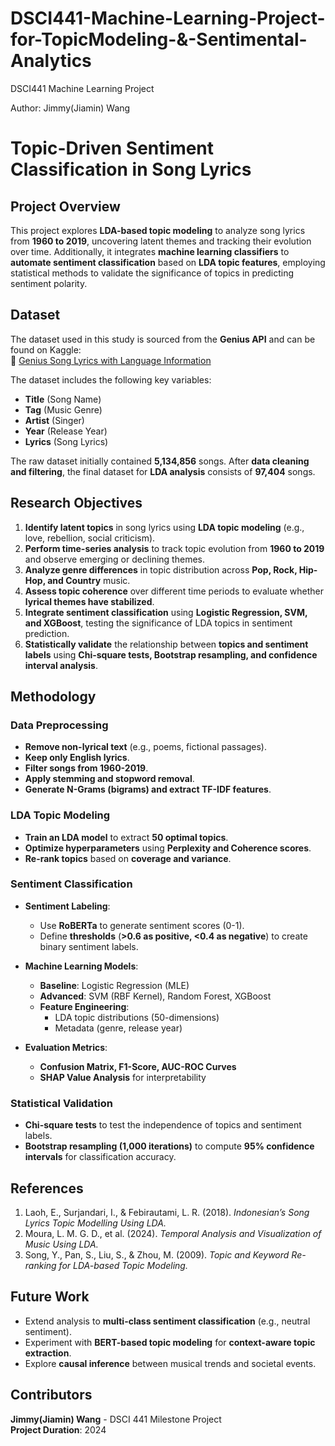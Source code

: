 # DSCI441-Machine-Learning-Project-for-TopicModeling-&-Sentimental-Analytics
DSCI441 Machine Learning Project

Author: Jimmy(Jiamin) Wang

# Topic-Driven Sentiment Classification in Song Lyrics

## Project Overview
This project explores **LDA-based topic modeling** to analyze song lyrics from **1960 to 2019**, uncovering latent themes and tracking their evolution over time. Additionally, it integrates **machine learning classifiers** to **automate sentiment classification** based on **LDA topic features**, employing statistical methods to validate the significance of topics in predicting sentiment polarity.

## Dataset
The dataset used in this study is sourced from the **Genius API** and can be found on Kaggle:  
🔗 [Genius Song Lyrics with Language Information](https://www.kaggle.com/datasets/carlosgdcj/genius-song-lyrics-with-language-information/data)

The dataset includes the following key variables:
- **Title** (Song Name)
- **Tag** (Music Genre)
- **Artist** (Singer)
- **Year** (Release Year)
- **Lyrics** (Song Lyrics)

The raw dataset initially contained **5,134,856** songs. After **data cleaning and filtering**, the final dataset for **LDA analysis** consists of **97,404** songs.

## Research Objectives
1. **Identify latent topics** in song lyrics using **LDA topic modeling** (e.g., love, rebellion, social criticism).  
2. **Perform time-series analysis** to track topic evolution from **1960 to 2019** and observe emerging or declining themes.  
3. **Analyze genre differences** in topic distribution across **Pop, Rock, Hip-Hop, and Country** music.  
4. **Assess topic coherence** over different time periods to evaluate whether **lyrical themes have stabilized**.  
5. **Integrate sentiment classification** using **Logistic Regression, SVM, and XGBoost**, testing the significance of LDA topics in sentiment prediction.  
6. **Statistically validate** the relationship between **topics and sentiment labels** using **Chi-square tests, Bootstrap resampling, and confidence interval analysis**.

## Methodology
### **Data Preprocessing**
- **Remove non-lyrical text** (e.g., poems, fictional passages).
- **Keep only English lyrics**.
- **Filter songs from 1960-2019**.
- **Apply stemming and stopword removal**.
- **Generate N-Grams (bigrams) and extract TF-IDF features**.

### **LDA Topic Modeling**
- **Train an LDA model** to extract **50 optimal topics**.
- **Optimize hyperparameters** using **Perplexity and Coherence scores**.
- **Re-rank topics** based on **coverage and variance**.

### **Sentiment Classification**
- **Sentiment Labeling**:  
  - Use **RoBERTa** to generate sentiment scores (0-1).  
  - Define **thresholds** (**>0.6 as positive, <0.4 as negative**) to create binary sentiment labels.

- **Machine Learning Models**:  
  - **Baseline**: Logistic Regression (MLE)  
  - **Advanced**: SVM (RBF Kernel), Random Forest, XGBoost  
  - **Feature Engineering**:  
    - LDA topic distributions (50-dimensions)  
    - Metadata (genre, release year)

- **Evaluation Metrics**:  
  - **Confusion Matrix, F1-Score, AUC-ROC Curves**  
  - **SHAP Value Analysis** for interpretability  

### **Statistical Validation**
- **Chi-square tests** to test the independence of topics and sentiment labels.  
- **Bootstrap resampling (1,000 iterations)** to compute **95% confidence intervals** for classification accuracy.  

## References
1. Laoh, E., Surjandari, I., & Febirautami, L. R. (2018). *Indonesian’s Song Lyrics Topic Modelling Using LDA.*  
2. Moura, L. M. G. D., et al. (2024). *Temporal Analysis and Visualization of Music Using LDA.*  
3. Song, Y., Pan, S., Liu, S., & Zhou, M. (2009). *Topic and Keyword Re-ranking for LDA-based Topic Modeling.*  

## Future Work
- Extend analysis to **multi-class sentiment classification** (e.g., neutral sentiment).  
- Experiment with **BERT-based topic modeling** for **context-aware topic extraction**.  
- Explore **causal inference** between musical trends and societal events.  

## Contributors
**Jimmy(Jiamin) Wang** - DSCI 441 Milestone Project  
**Project Duration**: 2024  
